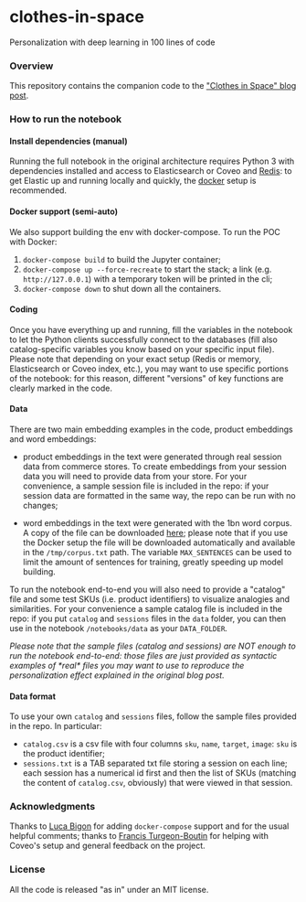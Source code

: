 # clothes-in-space
Personalization with deep learning in 100 lines of code

### Overview
This repository contains the companion code to the ["Clothes in Space" blog post](https://blog.coveo.com/clothes-in-space-real-time-personalization-in-less-than-100-lines-of-code/).

### How to run the notebook
#### Install dependencies (manual)
Running the full notebook in the original architecture requires Python 3 with 
dependencies installed and access to Elasticsearch or Coveo and [Redis](https://redis.io/): 
to get Elastic up and running locally and quickly, the [docker](https://www.elastic.co/guide/en/elasticsearch/reference/7.4/docker.html) setup
is recommended.

#### Docker support (semi-auto)
We also support building the env with docker-compose. To run the POC with Docker:

1. `docker-compose build` to build the Jupyter container;
2. `docker-compose up --force-recreate` to start the stack; a link (e.g. `http://127.0.0.1`) with a temporary token will be printed in the cli;
3. `docker-compose down` to shut down all the containers.

#### Coding
Once you have everything up and running, fill the variables in the notebook to let the
Python clients successfully connect to the databases (fill also catalog-specific variables you know
based on your specific input file). Please note that depending on your exact setup 
(Redis or memory, Elasticsearch or Coveo index, etc.), you may want to 
use specific portions of the notebook: for this reason, different "versions" of key functions are clearly
marked in the code.

#### Data
There are two main embedding examples in the code, product embeddings and word embeddings:

* product embeddings in the text were generated through real session data from commerce stores. 
To create embeddings from your session data you will need to provide data from your store. 
For your convenience, a sample session file is included in the repo: 
if your session data are formatted in the same way, the repo can be run with no changes;

* word embeddings in the text were generated with the 1bn word corpus. A copy of the file can be downloaded 
[here](https://drive.google.com/file/d/1XrmkevxgSc-jtsBXszavKvPfrPTx2iv0/view?usp=sharing); please note that 
if you use the Docker setup the file will be downloaded automatically and available in the `/tmp/corpus.txt` path. The
variable `MAX_SENTENCES` can be used to limit the amount of sentences for training, greatly speeding up model 
building.

To run the notebook end-to-end you will also need to provide a "catalog" file and 
some test SKUs (i.e. product identifiers) to visualize analogies and similarities. 
For your convenience a sample catalog file is included in the repo: 
if you put `catalog` and `sessions` files in the `data` folder,
you can then use in the notebook `/notebooks/data` as your `DATA_FOLDER`. 

*Please note that the sample files (catalog and sessions) are NOT enough to run the notebook end-to-end: 
those files are just provided as syntactic examples of \*real\* files you may want to use to reproduce the 
personalization effect explained in the original blog post.* 

#### Data format
To use your own `catalog` and `sessions` files, follow the sample files provided in the repo. In particular:

* `catalog.csv` is a csv file with four columns `sku`, `name`, `target`, `image`: `sku` is the product identifier;
* `sessions.txt` is a TAB separated txt file storing a session on each line; each session has a numerical id first and then
the list of SKUs (matching the content of `catalog.csv`, obviously) that were viewed in that session.

### Acknowledgments
Thanks to [Luca Bigon](https://github.com/bigluck) for adding `docker-compose` support and for the
usual helpful comments; thanks to [Francis Turgeon-Boutin](https://github.com/francistb) for helping
with Coveo's setup and general feedback on the project.

### License
All the code is released "as in" under an MIT license.
